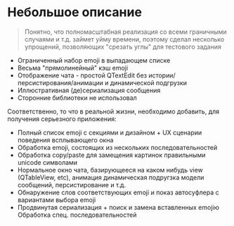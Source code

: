 # Небольшое описание

> Понятно, что полномасштабная реализация со всеми граничными случаями и т.д. займет уйму времени, поэтому сделал несколько упрощений, позволяющих "срезать углы" для тестового задания

* Ограниченный набор emoji в выпадающем списке
* Весьма "прямолинейный" кэш emoji
* Отображение чата - простой QTextEdit без истории/персистирования/анимации и динамической подгрузки
* Иллюстративная (де)сериализация сообщения
* Сторонние библиотеки не использовал

Соответственно, то что в реальной жизни, необходимо добавить, для получения серьезного приложения:

* Полный список emoji с секциями и дизайном + UX сценарии поведения всплывающего окна
* Обработка emoji, состоящих из нескольких последовательностей
* Обработка copy/paste для замещения картинок правильными unicode символами
* Нормальное окно чата, базирующееся на каком нибудь view (QTableView, etc), анимация динамическая подругзка модели сообщений, персистирование и т.д.
* Обнаружение слов соответствующих emoji и показ автосуфлера с вариантами выбора emoji
* Продвинутая сериализация + поиск и замена вставленных emojiю Обработка спец. последовательностей
